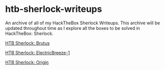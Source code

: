 # htb-sherlock-writeups

An archive of all of my HackTheBox Sherlock Writeups. This archive will be updated throughout time as I explore all the boxes to be solved in HackTheBox: Sherlock.

[HTB Sherlock: Brutus](https://github.com/ivillarreal444/htb-sherlock-writeups/blob/main/brutus.md)

[HTB Sherlock: ElectricBreeze-1](https://github.com/ivillarreal444/htb-sherlock-writeups/blob/main/ElectricBreeze-1.md)

[HTB Sherlock: Origin](https://github.com/ivillarreal444/htb-sherlock-writeups/blob/main/Origin.md)
